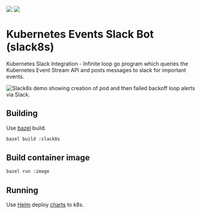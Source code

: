 [![](https://images.microbadger.com/badges/image/orangesys/alpine-slack8s.svg)](https://microbadger.com/images/orangesys/alpine-slack8s "Get your own image badge on microbadger.com")
[![](https://images.microbadger.com/badges/version/orangesys/alpine-slack8s.svg)](https://microbadger.com/images/orangesys/alpine-slack8s "Get your own version badge on microbadger.com")
# Kubernetes Events Slack Bot (slack8s)

Kubernetes Slack Integration - Infinite loop go program which queries the Kubernetes Event Stream API and
posts messages to slack for important events.

![Slack8s demo showing creation of pod and then failed backoff loop alerts via Slack.](images/slack8s-demo.png)

## Building

Use [bazel](https://bazel.build/) build.

```bash
bazel build :slack8s
```

## Build container image

```bash
bazel run :image 
```

## Running

Use [Helm](https://github.com/kubernetes/helm) deploy [charts](https://github.com/orangesys/charts) to k8s.